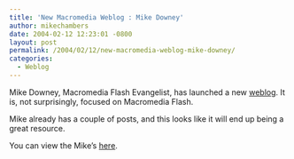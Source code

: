 ```yaml
---
title: 'New Macromedia Weblog : Mike Downey'
author: mikechambers
date: 2004-02-12 12:23:01 -0800
layout: post
permalink: /2004/02/12/new-macromedia-weblog-mike-downey/
categories:
  - Weblog
---
```



Mike Downey, Macromedia Flash Evangelist, has launched a new [weblog][1]. It is, not surprisingly, focused on Macromedia Flash.

Mike already has a couple of posts, and this looks like it will end up being a great resource.

You can view the Mike&#8217;s [here][1].

 [1]: /md/